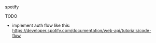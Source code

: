 spotify

TODO

- implement auth flow like this: https://developer.spotify.com/documentation/web-api/tutorials/code-flow
